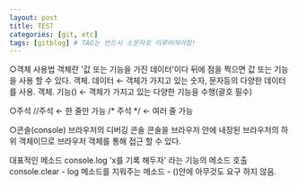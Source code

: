```yaml
---
layout: post
title: TEST
categories: [git, etc]
tags: [gitblog] # TAG는 반드시 소문자로 이루어져야함!
---
```


○객체 사용법
객체란 '값 또는 기능을 가진 데이터'이다
뒤에 점을 찍으면 값 또는 기능을 사용 할 수 있다.
객체. 데이터 ← 객체가 가지고 있는 숫자, 문자등의 다양한 데이터를 사용.
객체. 기능() ← 객체가 가지고 있는 다양한 기능을 수행(괄호 필수)

○주석
//주석 ← 한 줄만 가능
/* 주석 */ ← 여러 줄 가능

○콘솔(console)
브라우저의 디버깅 콘솔
콘솔을 브라우저 안에 내장된 브라우저의 하위 객체이므로 브라우저 객체를 통해 접근 할 수 있다.

대표적인 메소드
console.log 'x를 기록 해두자' 라는 기능의 메소드 호출
console.clear - log 메소드를 지워주는 메소드
              - ()안에 아무것도 요구 하지 않음.


<!-- ```Javascript
let a = 10;
console.log(a);

``` -->
